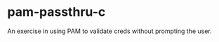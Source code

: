 pam-passthru-c
==============

An exercise in using PAM to validate creds without prompting the user.
